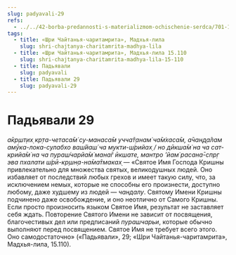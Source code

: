 ```yaml
---
slug: padyavali-29
refs:
  - ../../42-borba-predannosti-s-materializmom-ochischenie-serdca/701-1982-05-04-a1-soznanie-krishny-bogatstvo-serdtsa-shrimad-bhagavatam-11-20-30.md
tags:
  - title: «Шри Чайтанья-чаритамрита», Мадхья-лила
    slug: shri-chajtanya-charitamrita-madhya-lila
  - title: «Шри Чайтанья-чаритамрита», Мадхья-лила 15.110
    slug: shri-chajtanya-charitamrita-madhya-lila-15-110
  - title: Падьявали
    slug: padyavali
  - title: Падьявали 29
    slug: padyavali-29
---
```


# Падьявали 29

*а̄кр̣шт̣их̣ кр̣та-четаса̄м̇ су-манаса̄м учча̄т̣анам̇ ча̄м̇хаса̄м, а̄чан̣д̣а̄лам амӯка-лока-сулабхо ваш́йаш́ ча мукти-ш́рийах̣ / но дӣкша̄м̇ на ча сат-крийа̄м̇ на ча пураш́чарйа̄м̇ мана̄г ӣкшате, мантро ’йам̇ расана̄-спр̣г эва пхалати ш́рӣ-кр̣шн̣а-на̄ма̄тмаках̣* — «Святое Имя Господа Кришны привлекательно для множества святых, великодушных людей. Оно избавляет от последствий любых грехов и имеет такую силу, что, за исключением немых, которые не способны его произнести, доступно любому, даже худшему из людей — *чандалу*. Святому Имени Кришны подчинено даже освобождение, и оно неотлично от Самого Кришны. Если просто произносить языком Святое Имя, результат не заставляет себя ждать. Повторение Святого Имени не зависит от посвящения, благочестивых дел или предписаний *пурашчарьи*, которые обычно выполняют перед посвящением. Святое Имя не требует всего этого. Оно самодостаточно» («Падьявали», 29; «Шри Чайтанья-чаритамрита», Мадхья-лила, 15.110).

